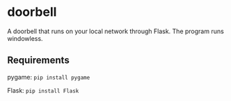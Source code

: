 # doorbell
A doorbell that runs on your local network through Flask. The program runs windowless.

## Requirements
pygame: ```pip install pygame```

Flask: ```pip install Flask```
